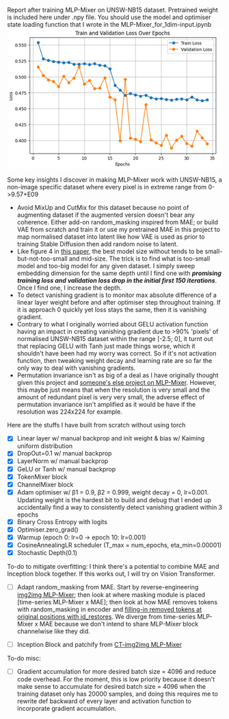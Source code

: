Report after training MLP-Mixer on UNSW-NB15 dataset. Pretrained weight is included here under .npy file. You should use the model and optimiser state loading function that I wrote in the MLP-Mixer_for_1dim-input.ipynb <br> ![image](https://github.com/Skimmable-Code-pls/MLPMixer_numpy/blob/main/MLP-Mixer_depth10_48_embed_dim.png)

Some key insights I discover in making MLP-Mixer work with UNSW-NB15, a non-image specific dataset where every pixel is in extreme range from 0->9.57+E09
- Avoid MixUp and CutMix for this dataset because no point of augmenting dataset if the augmented version doesn't bear any coherence. Either add-on random_masking inspired from MAE; or build VAE from scratch and train it or use my pretrained MAE in this project to map normalised dataset into latent like how VAE is used as prior to training Stable Diffusion then add random noise to latent.
- Like figure 4 in [this paper](https://arxiv.org/pdf/2106.10270), the best model size without tends to be small-but-not-too-small and mid-size. The trick is to find what is too-small model and too-big model for any given dataset. I simply sweep embedding dimension for the same depth until I find one with ***promising training loss and validation loss drop in the initial first 150 iterations***. Once I find one, I increase the depth.
- To detect vanishing gradient is to monitor max absolute difference of a linear layer weight before and after optimiser step throughout training. If it is approach 0 quickly yet loss stays the same, then it is vanishing gradient.
-   Contrary to what I originally worried about GELU activation function having an impact in creating vanishing gradient due to >90% 'pixels' of normalised UNSW-NB15 dataset within the range [-2.5; 0], it turnt out that replacing GELU with Tanh just made things worse, which it shouldn't have been had my worry was correct. So if it's not activation function, then tweaking weight decay and learning rate are so far the only way to deal with vanishing gradients.
- Permutation invariance isn't as big of a deal as I have originally thought given this project and [someone's else project on MLP-Mixer](https://github.com/sijan67/Exploring-the-MLP-Mixer-Architecture/tree/main). However, this maybe just means that when the resolution is very small and the amount of redundant pixel is very very small, the adverse effect of permutation invariance isn't amplified as it would be have if the resolution was 224x224 for example.


Here are the stuffs I have built from scratch without using torch
- [x] Linear layer w/ manual backprop and init weight & bias w/ Kaiming uniform distribution
- [x] DropOut=0.1 w/ manual backprop
- [x] LayerNorm w/ manual backprop
- [x] GeLU or Tanh w/ manual backprop
- [x] TokenMixer block
- [x] ChannelMixer block
- [x] Adam optimiser w/ β1 = 0.9, β2 = 0.999, weight decay = 0, lr=0.001. Updating weight is the hardest bit to build and debug that I ended up accidentally find a way to consistently detect vanishing gradient within 3 epochs
- [x] Binary Cross Entropy with logits
- [x] Optimiser.zero_grad()
- [x] Warmup (epoch 0: lr=0 -> epoch 10: lr=0.001)
- [x] CosineAnnealingLR scheduler (T_max = num_epochs, eta_min=0.00001)
- [x] Stochastic Depth(0.1)

To-do to mitigate overfitting: I think there's a potential to combine MAE and Inception block together. If this works out, I will try on Vision Transformer.
- [ ] Adapt random_masking from MAE. Start by reverse-engineering [img2img MLP-Mixer](https://github.com/MLI-lab/imaging_MLPs); then look at where masking module is placed [time-series MLP-Mixer x MAE]; then look at how MAE removes tokens with random_masking in encoder and [filling-in removed tokens at original positions with id_restores](https://github.com/facebookresearch/mae/blob/main/models_mae.py#L172-L196). We diverge from time-series MLP-Mixer x MAE because we don't intend to share MLP-Mixer block channelwise like they did. 
- [ ] Inception Block and patchify from [CT-img2img MLP-Mixer](https://arxiv.org/pdf/2402.17951)


To-do misc:
- [ ] Gradient accumulation for more desired batch size = 4096 and reduce code overhead. For the moment, this is low priority because it doesn't make sense to accumulate for desired batch size = 4096 when the training dataset only has 20000 samples, and doing this requires me to rewrite def backward of every layer and activation function to incorporate gradient accumulation.
